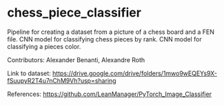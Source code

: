 # chess_piece_classifier
Pipeline for creating a dataset from a picture of a chess board and a FEN file.  CNN model for classifying chess pieces by rank. CNN model for classifying a pieces color.

Contributors: Alexander Benanti, Alexandre Roth

Link to dataset: https://drive.google.com/drive/folders/1mwo9wEQEYs9X-fSuupyR2T4u7nChM9Vh?usp=sharing

References: https://github.com/LeanManager/PyTorch_Image_Classifier
